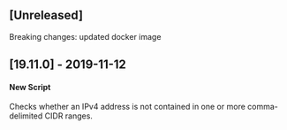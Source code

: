 ## [Unreleased]
Breaking changes: updated docker image

## [19.11.0] - 2019-11-12
#### New Script
Checks whether an IPv4 address is not contained in one or more comma-delimited CIDR ranges.
